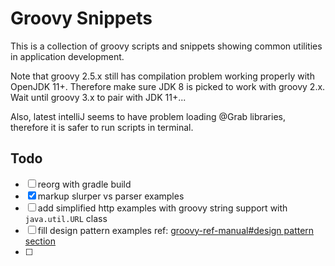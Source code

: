 # Groovy Snippets

This is a collection of groovy scripts and snippets showing common utilities in application development.

Note that groovy 2.5.x still has compilation problem working properly with OpenJDK 11+. 
Therefore make sure JDK 8 is picked to work with groovy 2.x.
Wait until groovy 3.x to pair with JDK 11+...

Also, latest intelliJ seems to have problem loading @Grab libraries, therefore it is safer to run scripts in terminal.

## Todo

- [ ] reorg with gradle build
- [x] markup slurper vs parser examples
- [ ] add simplified http examples with groovy string support with `java.util.URL` class
- [ ] fill design pattern examples ref: [groovy-ref-manual#design pattern section](http://docs.groovy-lang.org/docs/groovy-2.5.6/html/documentation/#_design_patterns_in_groovy)
- [ ] 


